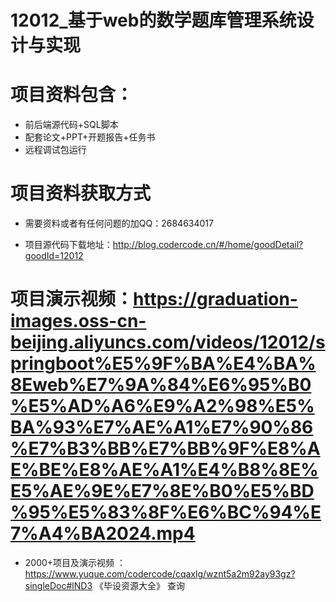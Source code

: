  #  12012_基于web的数学题库管理系统设计与实现
 
 #  项目资料包含：
 *  前后端源代码+SQL脚本
 *  配套论文+PPT+开题报告+任务书
 *  远程调试包运行

 #  项目资料获取方式
 *  需要资料或者有任何问题的加QQ：2684634017

 *  项目源代码下载地址：http://blog.codercode.cn/#/home/goodDetail?goodId=12012
   
 #  项目演示视频：https://graduation-images.oss-cn-beijing.aliyuncs.com/videos/12012/springboot%E5%9F%BA%E4%BA%8Eweb%E7%9A%84%E6%95%B0%E5%AD%A6%E9%A2%98%E5%BA%93%E7%AE%A1%E7%90%86%E7%B3%BB%E7%BB%9F%E8%AE%BE%E8%AE%A1%E4%B8%8E%E5%AE%9E%E7%8E%B0%E5%BD%95%E5%83%8F%E6%BC%94%E7%A4%BA2024.mp4
          
 *  2000+项目及演示视频 ：https://www.yuque.com/codercode/cqaxlg/wznt5a2m92ay93gz?singleDoc#lND3 《毕设资源大全》
   查询
